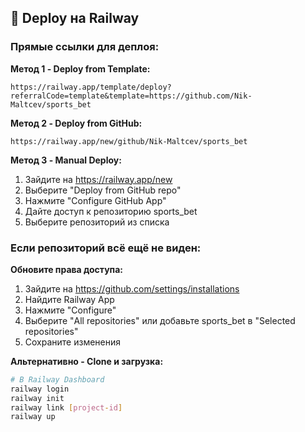 ## 🚀 Deploy на Railway

### Прямые ссылки для деплоя:

**Метод 1 - Deploy from Template:**
```
https://railway.app/template/deploy?referralCode=template&template=https://github.com/Nik-Maltcev/sports_bet
```

**Метод 2 - Deploy from GitHub:**
```
https://railway.app/new/github/Nik-Maltcev/sports_bet
```

**Метод 3 - Manual Deploy:**
1. Зайдите на https://railway.app/new
2. Выберите "Deploy from GitHub repo"
3. Нажмите "Configure GitHub App"
4. Дайте доступ к репозиторию sports_bet
5. Выберите репозиторий из списка

### Если репозиторий всё ещё не виден:

**Обновите права доступа:**
1. Зайдите на https://github.com/settings/installations
2. Найдите Railway App
3. Нажмите "Configure"
4. Выберите "All repositories" или добавьте sports_bet в "Selected repositories"
5. Сохраните изменения

**Альтернативно - Clone и загрузка:**
```bash
# В Railway Dashboard
railway login
railway init
railway link [project-id]
railway up
```
